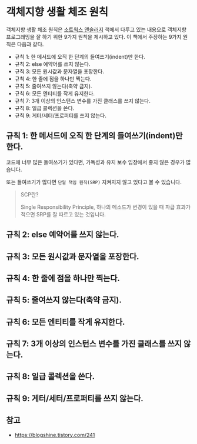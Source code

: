 # 객체지향 생활 체조 원칙

객체지향 생활 체조 원칙은 [소트웍스 앤솔러지](http://wikibook.co.kr/thoughtworks-anthology/) 책에서 다루고 있는 내용으로 객체지향 프로그래밍을 잘 하기 위한 9가지 원칙을 제시하고 있다.
이 책에서 주장하는 9가지 원칙은 다음과 같다.

- 규칙 1: 한 메서드에 오직 한 단계의 들여쓰기(indent)만 한다.
- 규칙 2: else 예약어를 쓰지 않는다.
- 규칙 3: 모든 원시값과 문자열을 포장한다.
- 규칙 4: 한 줄에 점을 하나만 찍는다.
- 규칙 5: 줄여쓰지 않는다(축약 금지).
- 규칙 6: 모든 엔티티를 작게 유지한다.
- 규칙 7: 3개 이상의 인스턴스 변수를 가진 클래스를 쓰지 않는다.
- 규칙 8: 일급 콜렉션을 쓴다.
- 규칙 9: 게터/세터/프로퍼티를 쓰지 않는다.



## 규칙 1: 한 메서드에 오직 한 단계의 들여쓰기(indent)만 한다.

코드에 너무 많은 들여쓰기가 있다면, 가독성과 유지 보수 입장에서 좋지 않은 경우가 많습니다.

또는 들여쓰기가 많다면 `단일 책임 원칙(SRP)` 지켜지지 않고 있다고 볼 수 있습니다.



>SCP란?
>
>Single Responsibility Principle, 하나의 메소드가 변경이 있을 때 파급 효과가 적으면 SRP를 잘 따르고 있는 것입니다.





## 규칙 2: else 예약어를 쓰지 않는다.





## 규칙 3: 모든 원시값과 문자열을 포장한다.





## 규칙 4: 한 줄에 점을 하나만 찍는다.





## 규칙 5: 줄여쓰지 않는다(축약 금지).





## 규칙 6: 모든 엔티티를 작게 유지한다.





## 규칙 7: 3개 이상의 인스턴스 변수를 가진 클래스를 쓰지 않는다.





## 규칙 8: 일급 콜렉션을 쓴다.





## 규칙 9: 게터/세터/프로퍼티를 쓰지 않는다.





## 참고

- https://blogshine.tistory.com/241